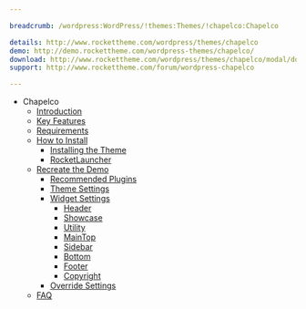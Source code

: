 ```yaml
---

breadcrumb: /wordpress:WordPress/!themes:Themes/!chapelco:Chapelco

details: http://www.rockettheme.com/wordpress/themes/chapelco
demo: http://demo.rockettheme.com/wordpress-themes/chapelco/
download: http://www.rockettheme.com/wordpress/themes/chapelco/modal/downloads
support: http://www.rockettheme.com/forum/wordpress-chapelco

---
```


* Chapelco
    * [Introduction]()
    * [Key Features](INDEX.md#key-features)
    * [Requirements](INDEX.md#requirements)
    * [How to Install](../../start/themes.md#how-to-install)
        * [Installing the Theme](../../start/themes.md#installing-the-theme)
        * [RocketLauncher](../../start/rocketlauncher.md)
    * [Recreate the Demo](demo.md)
        * [Recommended Plugins](demo.md#recommended-plugins)
        * [Theme Settings](demo.md#theme-settings)
        * [Widget Settings](demo.md#widget-settings)
            * [Header](demo_header.md)
            * [Showcase](demo_showcase.md)
            * [Utility](demo_utility.md)
            * [MainTop](demo_maintop.md)
            * [Sidebar](demo_sidebar.md)
            * [Bottom](demo_bottom.md)
            * [Footer](demo_footer.md)
            * [Copyright](demo_copyright.md)
        * [Override Settings](demo_override.md)
    * [FAQ](faq.md)

